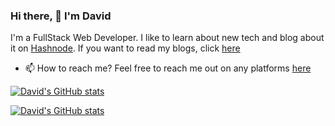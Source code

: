 ### Hi there, 👋  I'm David
I'm a FullStack Web Developer.
I like to learn about new tech and blog about it on [Hashnode](https://hashnode.com/). If you want to read my blogs, click [here](https://avneesh0612.hashnode.dev/)

* 📫 How to reach me?
Feel free to reach me out on any platforms [here](https://avneesh-links.vercel.app)

[![David's GitHub stats](https://github-readme-stats.vercel.app/api?username=davixiao&theme=dracula)](https://github.com/davixiao)

[![David's GitHub stats](https://github-readme-stats.vercel.app/api/top-langs/?username=davixiao&theme=dracula&layout=compact)](https://github.com/davixiao)
